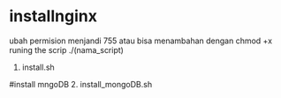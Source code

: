 # installnginx
ubah permision menjandi 755 atau bisa menambahan dengan chmod +x
runing the scrip ./(nama_script)
1. install.sh

#install mngoDB
2. install_mongoDB.sh
